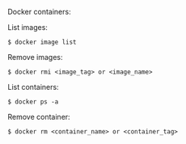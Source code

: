 Docker containers:

List images:

	$ docker image list

Remove images:

	$ docker rmi <image_tag> or <image_name>

List containers: 

	$ docker ps -a 

Remove container:

	$ docker rm <container_name> or <container_tag>

